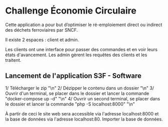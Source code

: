 # Challenge Économie Circulaire

Cette application a pour but d’optimiser le ré-emploiement direct ou indirect des déchets ferroviaires par SNCF.

Il existe 2 espaces : client et admin.

Les clients ont une interface pour passer des commandes et en voir leurs états d'avancement.
Les admin gèrent les requêtes des clients et les traitent.


## Lancement de l'application S3F - Software

1/ Télécharger le zip "\n"
2/ Dézipper le contenu dans un dossier "\n"
3/ Ouvrir d'un terminal, se placer dans le dossier et lancer la commande "docker-compose up -d" "\n"
4/ Ouvrir un second terminal, se placer dans le dossier et lancer la commande "php -S localhost:8000" "\n"

À partir de ceci le site web sera accessible via l'adresse localhost:8000 et la base de données via l'adresse localhost:80. Importer la base de données.



